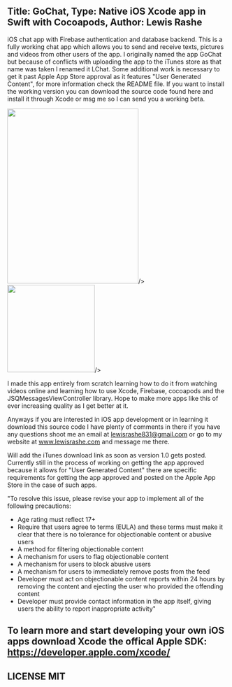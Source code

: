 Title: GoChat, Type: Native iOS Xcode app in Swift with Cocoapods, Author: Lewis Rashe
----------
iOS chat app with Firebase authentication and database backend. This is a fully working chat app which allows you to send and receive texts, pictures and videos from other users of the app. I originally named the app GoChat but because of conflicts with uploading the app to the iTunes store as that name was taken I renamed it LChat. Some additional work is necessary to get it past Apple App Store approval as it features "User Generated Content", for more information check the README file. If you want to install the working version you can download the source code found here and install it through Xcode or msg me so I can send you a working beta.

<img src="image1.png" width="300" height="400" />/> <img src="image2.png" width="200" height="200" />/> 

I made this app entirely from scratch learning how to do it from watching videos online and learning how to use Xcode, Firebase, cocoapods and the JSQMessagesViewController library. Hope to make more apps like this of ever increasing quality as I get better at it.

Anyways if you are interested in iOS app development or in learning it download this source code I have plenty of comments in there if you have any questions shoot me an email at lewisrashe831@gmail.com or go to my website at www.lewisrashe.com and message me there.

Will add the iTunes download link as soon as version 1.0 gets posted. Currently still in the process of working on getting the app approved because it allows for "User Generated Content" there are specific requirements for getting the app approved and posted on the Apple App Store in the case of such apps.

"To resolve this issue, please revise your app to implement all of the following precautions:

- Age rating must reflect 17+
- Require that users agree to terms (EULA) and these terms must make it clear that there is no tolerance for objectionable content or abusive users
- A method for filtering objectionable content
- A mechanism for users to flag objectionable content
- A mechanism for users to block abusive users
- A mechanism for users to immediately remove posts from the feed
- Developer must act on objectionable content reports within 24 hours by removing the content and ejecting the user who provided the offending content
- Developer must provide contact information in the app itself, giving users the ability to report inappropriate activity"

To learn more and start developing your own iOS apps download Xcode the offical Apple SDK: https://developer.apple.com/xcode/
----------

LICENSE MIT
---------
